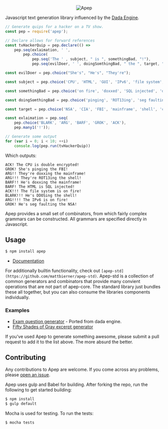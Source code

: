 <div align="center" >
    <img src="https://raw.githubusercontent.com/mattbierner/apep/master/documentation/apep.png" alt="Apep" />
</div>

Javascript text generation library influenced by the [Dada Engine][dada].

```javascript
// Generate quips for a hacker on a TV show.
const pep = require('apep');

// Declare allows for forward references
const tvHackerQuip = pep.declare(() =>
    pep.seq(exlaimation, ' ',
        pep.choice(
            pep.seq('The ' , subject, " is ", somethingBad, "!"),
            pep.seq(evilDoer, ' ', doingSomthingBad, " the ", target, "!"))));

const evilDoer = pep.choice("She's", "He's", "They're");

const subject = pep.choice('CPU', 'HTML', 'GUI', 'IPv6', 'file system', 'ACL');

const somethingBad = pep.choice('on fire', 'doxxed', 'SQL injected', 'double encrypted');

const doingSomthingBad = pep.choice('pinging', 'ROT13ing', 'seg faulting', 'doxxing', 'DDOSing');

const target = pep.choice('NSA', 'CIA', 'FBI', 'mainframe', 'shell', 'cloud');

const exlaimation = pep.seq(
    pep.choice('BLARK', 'ARG', 'BARF', 'GROK', 'ACK'),
    pep.many1('!'));

// Generate some output
for (var i = 0; i < 10; ++i)
    console.log(pep.run(tvHackerQuip))
```

Which outputs:

```
ACK! The CPU is double encrypted!
GROK! She's pinging the FBI!
ARG!! They're doxxing the mainframe!
ARG!!! They're ROT13ing the shell!
BARF!! He's doxxing the mainframe!
BARF! The HTML is SQL injected!
ACK!!! The file system is on fire!
BLARK!!! He's DDOSing the shell!
ARG!!!! The IPv6 is on fire!
GROK! He's seg faulting the NSA!
```

Apep provides a small set of combinators, from which fairly complex grammars can be constructed. All grammars are specified directly in Javascript.

## Usage

```sh
$ npm install apep
```

* [Documentation][documentation]

For additionally builtin functionality, check out `[apep-std](https://github.com/mattbierner/apep-std)`. Apep-std is a collection of common generators and combinators that provide many convient operations that are not part of apep-core. The standard library just bundles these all together, but you can also consume the libraries components individually.

### Examples
* [Exam question generator](https://github.com/mattbierner/apep/blob/master/examples/exam.js) - Ported from dada engine.
* [Fifty Shades of Gray excerpt generator](https://github.com/mattbierner/fifty-shades-of-dyspepsia)

If you've used Apep to generate something awesome, please submit a pull request to add it to the list above. The more absurd the better.


## Contributing
Any contributions to Apep are welcome. If you come across any problems, please [open an issue](https://github.com/mattbierner/apep/issues).

Apep uses gulp and Babel for building. After forking the repo, run the following to get started building:

```sh
$ npm install
$ gulp default
``` 

Mocha is used for testing. To run the tests:

```sh
$ mocha tests
```

[documentation]: https://github.com/mattbierner/apep/wiki
[dada]: http://dev.null.org/dadaengine/
